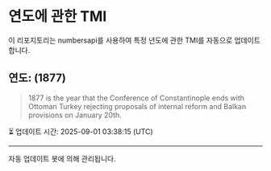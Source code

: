
# 연도에 관한 TMI

이 리포지토리는 numbersapi를 사용하여 특정 년도에 관한 TMI를 자동으로 업데이트합니다.

## 연도: (1877)
> 1877 is the year that the Conference of Constantinople ends with Ottoman Turkey rejecting proposals of internal reform and Balkan provisions on January 20th.

⏳ 업데이트 시간: 2025-09-01 03:38:15 (UTC)

---
자동 업데이트 봇에 의해 관리됩니다.
